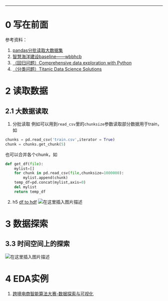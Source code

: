 ***
# 0 写在前面
参考资料：
1. [pandas分批读取大数据集](https://blog.csdn.net/htbeker/article/details/86542412)
2. [智慧海洋建设baseline——wbbhcb](https://github.com/wbbhcb/zhhyjs_baseline)
3. [（回归问题）Comprehensive data exploration with Python](https://www.kaggle.com/pmarcelino/comprehensive-data-exploration-with-python)
4. [（分类问题）Titanic Data Science Solutions](https://www.kaggle.com/startupsci/titanic-data-science-solutions)


# 2 读取数据
## 2.1 大数据读取
1. 分批读取
例如可以用到`read_csv`里的`chunksize`参数读取部分数据用于train，如
```py
chunks = pd.read_csv('train.csv',iterator = True)
chunk = chunks.get_chunk(5)
```
也可以合并各个chunk，如
```py
def get_df(file):
	mylist=[]
	for chunk in pd.read_csv(file,chunksize=1000000):
		mylist.append(chunk)
	temp_df=pd.concat(mylist,axis=0)
	del mylist
	return temp_df
```
2. h5
[df to hdf](https://pandas.pydata.org/pandas-docs/stable/reference/api/pandas.DataFrame.to_hdf.html)
![在这里插入图片描述](https://img-blog.csdnimg.cn/20200107123430241.png?x-oss-process=image/watermark,type_ZmFuZ3poZW5naGVpdGk,shadow_10,text_aHR0cHM6Ly9ibG9nLmNzZG4ubmV0L3dlaXhpbl80MjI5Nzg1NQ==,size_16,color_FFFFFF,t_70)

#  3 数据探索

## 3.3 时间空间上的探索
![在这里插入图片描述](https://img-blog.csdnimg.cn/20200424223627828.png?x-oss-process=image/watermark,type_ZmFuZ3poZW5naGVpdGk,shadow_10,text_aHR0cHM6Ly9ibG9nLmNzZG4ubmV0L3dlaXhpbl80MjI5Nzg1NQ==,size_16,color_FFFFFF,t_70)

# 4 EDA实例
1. [跨境电商智能算法大赛-数据探索与可视化](https://tianchi.aliyun.com/notebook-ai/detail?spm=5176.12586969.1002.15.7404238aQacdS0&postId=66312)
